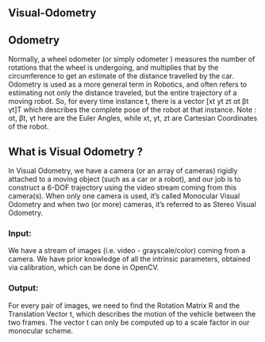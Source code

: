 Visual-Odometry
----------------

## Odometry

Normally, a wheel odometer (or simply odometer ) measures the number of rotations that the wheel is undergoing, and multiplies that by the circumference to get an estimate of the distance travelled by the car. Odometry is used as a more general term in Robotics, and often refers to estimating not only the distance traveled, but the entire trajectory of a moving robot. So, for every time instance t, there is a vector [xt yt zt αt βt γt]T which describes the complete pose of the robot at that instance.
Note : αt, βt, γt here are the Euler Angles, while xt, yt, zt are Cartesian Coordinates of the robot.

## What is Visual Odometry ?

In Visual Odometry, we have a camera (or an array of cameras) rigidly attached to a moving object (such as a car or a robot), and our job is to construct a 6-DOF trajectory using the video stream coming from this camera(s). When only one camera is used, it’s called Monocular Visual Odometry and when two (or more) cameras, it’s referred to as Stereo Visual Odometry.

### Input:
We have a stream of images (i.e. video - grayscale/color) coming from a camera. We have prior knowledge of all the intrinsic parameters, obtained via calibration, which can be done in OpenCV.

### Output:
For every pair of images, we need to find the Rotation Matrix R and the Translation Vector t, which describes the motion of the vehicle between the two frames. The vector t can only be computed up to a scale factor in our monocular scheme.


